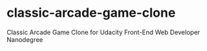 # classic-arcade-game-clone
Classic Arcade Game Clone for Udacity Front-End Web Developer Nanodegree
